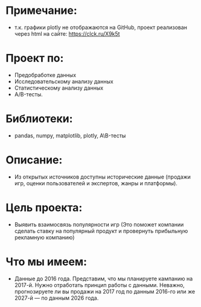 # Примечание:
- т.к. графики plotly не отображаются на GitHub, проект реализован через html на сайте: https://clck.ru/X9k5t

# Проект по:
- Предобработке данных
- Исследовательскому анализу данных
- Статистическому анализу данных
- A/B-тесты.

# Библиотеки:
- pandas, numpy, matplotlib, plotly, A\B-тесты

# Описание:
- Из открытых источников доступны исторические данные (продажи игр, оценки пользователей и экспертов, жанры и платформы).  

# Цель проекта:
- Выявить взаимосвязь популярности игр (Это поможет компании сделать ставку на популярный продукт и провернуть прибыльную рекламную компанию)

# Что мы имеем:
- Данные до 2016 года. Представим, что мы планируете кампанию на 2017-й. Нужно отработать принцип работы с данными. Неважно, прогнозируете ли вы продажи на 2017 год по данным 2016-го или же 2027-й — по данным 2026 года.
